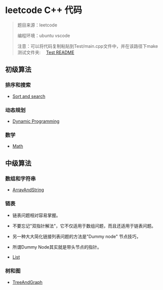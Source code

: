 # leetcode C++ 代码

> 题目来源：leetcode
>
> 编程环境：ubuntu vscode
>  
> 注意：可以将代码复制粘贴到Test/main.cpp文件中，并在该路径下make
> 测试文件夹:&ensp;&ensp; [Test README](/Test/README.md)

## 初级算法

### 排序和搜索

* [Sort and search](/SortAndSearch/README.md)

### 动态规划

* [Dynamic Programming](/DynamicProgramming/README.md)

### 数学

* [Math](Math/README.md)

## 中级算法

### 数组和字符串

* [ArrayAndString](/ArrayAndString2/README.md)

### 链表

* 链表问题相对容易掌握。
* 不要忘记"双指针解法"，它不仅适用于数组问题，而且还适用于链表问题。
* 另一种大大简化链接列表问题的方法是"Dummy node" 节点技巧，
* 所谓Dummy Node其实就是带头节点的指针。

* [List](/List2/README.md)

### 树和图

* [TreeAndGraph](/TreeAndGraph2/README.md)